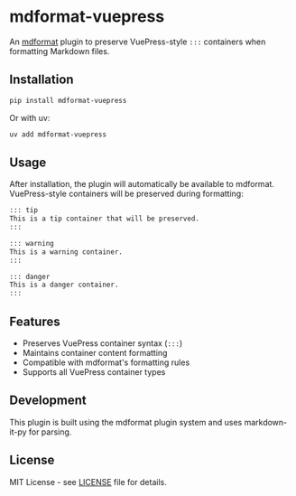 # mdformat-vuepress

An [mdformat](https://github.com/executablebooks/mdformat) plugin to preserve VuePress-style `:::` containers when formatting Markdown files.

## Installation

```bash
pip install mdformat-vuepress
```

Or with uv:

```bash
uv add mdformat-vuepress
```

## Usage

After installation, the plugin will automatically be available to mdformat. VuePress-style containers will be preserved during formatting:

```markdown
::: tip
This is a tip container that will be preserved.
:::

::: warning
This is a warning container.
:::

::: danger
This is a danger container.
:::
```

## Features

- Preserves VuePress container syntax (`:::`)
- Maintains container content formatting
- Compatible with mdformat's formatting rules
- Supports all VuePress container types

## Development

This plugin is built using the mdformat plugin system and uses markdown-it-py for parsing.

## License

MIT License - see [LICENSE](LICENSE) file for details.